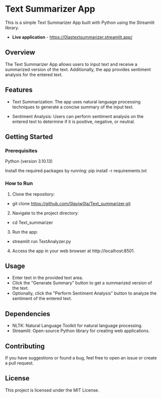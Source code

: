 # Text Summarizer App
This is a simple Text Summarizer App built with Python using the Streamlit library.
- **Live application** - https://0lastextsummarizer.streamlit.app/

## Overview
The Text Summarizer App allows users to input text and receive a summarized version of the text. Additionally, the app provides sentiment analysis for the entered text.

## Features
- Text Summarization: The app uses natural language processing techniques to generate a concise summary of the input text.

- Sentiment Analysis: Users can perform sentiment analysis on the entered text to determine if it is positive, negative, or neutral.

## Getting Started
### Prerequisites
Python (version 3.10.13)

Install the required packages by running:
pip install -r requirements.txt

### How to Run
1. Clone the repository:
- git clone https://github.com/0layiw0la/Text_summarizer.git

2. Navigate to the project directory:
- cd Text_summarizer

3. Run the app:
- streamlit run TextAnalyzer.py

4. Access the app in your web browser at http://localhost:8501.

## Usage
- Enter text in the provided text area.
- Click the "Generate Summary" button to get a summarized version of the text.
- Optionally, click the "Perform Sentiment Analysis" button to analyze the sentiment of the entered text.

## Dependencies
- NLTK: Natural Language Toolkit for natural language processing.
- Streamlit: Open-source Python library for creating web applications.

## Contributing
If you have suggestions or found a bug, feel free to open an issue or create a pull request.

## License
This project is licensed under the MIT License.
